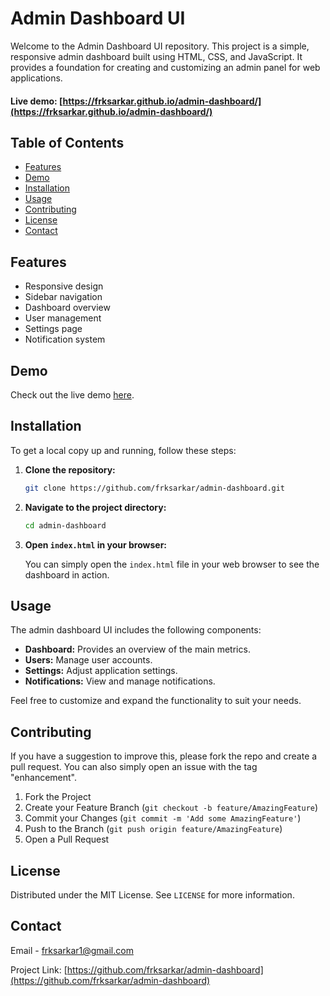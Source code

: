 # Admin Dashboard UI

Welcome to the Admin Dashboard UI repository. This project is a simple, responsive admin dashboard built using HTML, CSS, and JavaScript. It provides a foundation for creating and customizing an admin panel for web applications.

#### Live demo: [https://frksarkar.github.io/admin-dashboard/](https://frksarkar.github.io/admin-dashboard/)

## Table of Contents

- [Features](#features)
- [Demo](#demo)
- [Installation](#installation)
- [Usage](#usage)
- [Contributing](#contributing)
- [License](#license)
- [Contact](#contact)

## Features

- Responsive design
- Sidebar navigation
- Dashboard overview
- User management
- Settings page
- Notification system

## Demo

Check out the live demo [here](https://frksarkar.github.io/admin-dashboard/).

## Installation

To get a local copy up and running, follow these steps:

1. **Clone the repository:**

    ```bash
    git clone https://github.com/frksarkar/admin-dashboard.git
    ```

2. **Navigate to the project directory:**

    ```bash
    cd admin-dashboard
    ```

3. **Open `index.html` in your browser:**

    You can simply open the `index.html` file in your web browser to see the dashboard in action.

## Usage

The admin dashboard UI includes the following components:

- **Dashboard:** Provides an overview of the main metrics.
- **Users:** Manage user accounts.
- **Settings:** Adjust application settings.
- **Notifications:** View and manage notifications.

Feel free to customize and expand the functionality to suit your needs.

## Contributing

If you have a suggestion to improve this, please fork the repo and create a pull request. You can also simply open an issue with the tag "enhancement".

1. Fork the Project
2. Create your Feature Branch (`git checkout -b feature/AmazingFeature`)
3. Commit your Changes (`git commit -m 'Add some AmazingFeature'`)
4. Push to the Branch (`git push origin feature/AmazingFeature`)
5. Open a Pull Request

## License

Distributed under the MIT License. See `LICENSE` for more information.

## Contact

Email - [frksarkar1@gmail.com](mailto:frksarkar1@gmail.com)

Project Link: [https://github.com/frksarkar/admin-dashboard](https://github.com/frksarkar/admin-dashboard)

